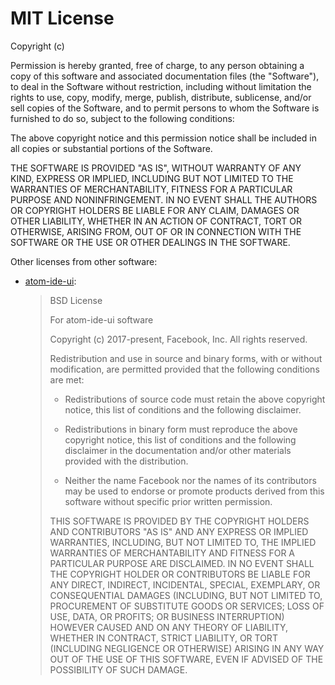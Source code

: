 # MIT License

Copyright (c) <Year> <Your Name>

Permission is hereby granted, free of charge, to any person obtaining a copy
of this software and associated documentation files (the "Software"), to deal
in the Software without restriction, including without limitation the rights
to use, copy, modify, merge, publish, distribute, sublicense, and/or sell
copies of the Software, and to permit persons to whom the Software is
furnished to do so, subject to the following conditions:

The above copyright notice and this permission notice shall be included in all
copies or substantial portions of the Software.

THE SOFTWARE IS PROVIDED "AS IS", WITHOUT WARRANTY OF ANY KIND, EXPRESS OR
IMPLIED, INCLUDING BUT NOT LIMITED TO THE WARRANTIES OF MERCHANTABILITY,
FITNESS FOR A PARTICULAR PURPOSE AND NONINFRINGEMENT. IN NO EVENT SHALL THE
AUTHORS OR COPYRIGHT HOLDERS BE LIABLE FOR ANY CLAIM, DAMAGES OR OTHER
LIABILITY, WHETHER IN AN ACTION OF CONTRACT, TORT OR OTHERWISE, ARISING FROM,
OUT OF OR IN CONNECTION WITH THE SOFTWARE OR THE USE OR OTHER DEALINGS IN THE
SOFTWARE.

Other licenses from other software:
- [atom-ide-ui](https://github.com/facebookarchive/atom-ide-ui/blob/master/LICENSE):
  > BSD License
  > 
  > For atom-ide-ui software
  > 
  > Copyright (c) 2017-present, Facebook, Inc. All rights reserved.
  > 
  > Redistribution and use in source and binary forms, with or without modification,
  > are permitted provided that the following conditions are met:
  > 
  >  * Redistributions of source code must retain the above copyright notice, this
  >    list of conditions and the following disclaimer.
  > 
  >  * Redistributions in binary form must reproduce the above copyright notice,
  >    this list of conditions and the following disclaimer in the documentation
  >    and/or other materials provided with the distribution.
  > 
  >  * Neither the name Facebook nor the names of its contributors may be used to
  >    endorse or promote products derived from this software without specific
  >    prior written permission.
  > 
  > THIS SOFTWARE IS PROVIDED BY THE COPYRIGHT HOLDERS AND CONTRIBUTORS "AS IS" AND
  > ANY EXPRESS OR IMPLIED WARRANTIES, INCLUDING, BUT NOT LIMITED TO, THE IMPLIED
  > WARRANTIES OF MERCHANTABILITY AND FITNESS FOR A PARTICULAR PURPOSE ARE
  > DISCLAIMED. IN NO EVENT SHALL THE COPYRIGHT HOLDER OR CONTRIBUTORS BE LIABLE FOR
  > ANY DIRECT, INDIRECT, INCIDENTAL, SPECIAL, EXEMPLARY, OR CONSEQUENTIAL DAMAGES
  > (INCLUDING, BUT NOT LIMITED TO, PROCUREMENT OF SUBSTITUTE GOODS OR SERVICES;
  > LOSS OF USE, DATA, OR PROFITS; OR BUSINESS INTERRUPTION) HOWEVER CAUSED AND ON
  > ANY THEORY OF LIABILITY, WHETHER IN CONTRACT, STRICT LIABILITY, OR TORT
  > (INCLUDING NEGLIGENCE OR OTHERWISE) ARISING IN ANY WAY OUT OF THE USE OF THIS
  > SOFTWARE, EVEN IF ADVISED OF THE POSSIBILITY OF SUCH DAMAGE.

